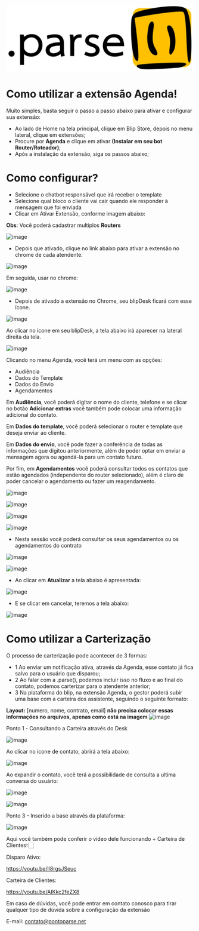 ![N|Solid](https://raw.githubusercontent.com/Wilkor/img-clonebots/main/logoParseHorizontal.jpeg)


# Como utilizar a extensão Agenda!

Muito simples, basta seguir o passo a passo abaixo para ativar e configurar sua extensão:

 - Ao lado de Home na tela principal, clique em Blip Store, depois no menu lateral, clique em extensões;
 - Procure por **Agenda** e clique em ativar **(Instalar em seu bot Router/Roteador)**;
 - Após a instalação da extensão, siga os passos abaixo;
 
 # Como configurar?
 
  - Selecione o chatbot responsável que irá receber o template
  - Selecione qual bloco o cliente vai cair quando ele responder à mensagem que foi enviada
  - Clicar em Ativar Extensão, conforme imagem abaixo:

 **Obs**: Você poderá cadastrar multiplos **Routers**
 
![image](https://user-images.githubusercontent.com/34819624/209019926-47084adc-83d8-42e0-982a-91409993001c.png)

  
  - Depois que ativado, clique no link abaixo para ativar a extensão no chrome de cada atendente.
  
![image](https://user-images.githubusercontent.com/34819624/209019961-b8f04613-e659-4aad-824d-fc7816af3e9a.png)


   
   Em seguida, usar no chrome:
   
   ![image](https://user-images.githubusercontent.com/34819624/208984825-6bb8e412-70f9-4d92-852b-90510b0ba778.png)


  - Depois de ativado a extensão no Chrome, seu blipDesk ficará com esse ícone.
  
  ![image](https://user-images.githubusercontent.com/34819624/208979059-2e8abae9-c1ae-4d9b-ba2c-4dfea2de5df2.png)

  Ao clicar no ícone em seu blipDesk, a tela abaixo irá aparecer na lateral direita da tela.
  
  ![image](https://user-images.githubusercontent.com/34819624/216693153-4aa0ec30-edbb-43b6-8e95-f20c543d969b.png)


  Clicando no menu Agenda, você terá um menu com as opções:
  
   - Audiência
   - Dados do Template
   - Dados do Envio
   - Agendamentos
  
  
  Em **Audiência**, você poderá digitar o nome do cliente, telefone e se clicar no botão **Adicionar extras** você também pode colocar uma informação adicional do contato.
  
  Em **Dados do template**, você poderá selecionar o router e template que deseja enviar ao cliente.
  
  Em **Dados do envio**, você pode fazer a conferência de todas as informações que digitou anteriormente, além de poder optar em enviar a mensagem agora ou agendá-la para um contato futuro.
  

  Por fim, em **Agendamentos** você poderá consultar todos os contatos que estão agendados (independente do router selecionado), além é claro de poder cancelar o agendamento ou fazer um reagendamento.
  
  ![image](https://user-images.githubusercontent.com/34819624/216693366-477b2a62-8987-4a59-adef-fd89f81ec49d.png)


  
  ![image](https://user-images.githubusercontent.com/34819624/221377276-1ba3d5e4-1245-41f8-96a7-ec6f97f6521c.png)

  
  ![image](https://user-images.githubusercontent.com/34819624/216693587-c38f9dce-de8b-4568-8c2d-b6a70ddc0514.png)
  
  ![image](https://user-images.githubusercontent.com/34819624/216693823-8d81c79f-d9aa-4206-983c-eec5edbfec2b.png)
  
  - Nesta sessão você poderá consultar os seus agendamentos ou os agendamentos do contrato
  
  ![image](https://user-images.githubusercontent.com/34819624/221423041-f089cc83-a087-4afd-9d9f-e62dfb899e73.png)
  
  ![image](https://user-images.githubusercontent.com/34819624/221423133-02c08c80-f760-437e-995d-7d0fb3264812.png)


 - Ao clicar em **Atualizar** a tela abaixo é apresentada:

![image](https://user-images.githubusercontent.com/34819624/221423170-e7004697-6375-461a-9929-206bfd84cc92.png)

- E se clicar em cancelar, teremos a tela abaixo:

![image](https://user-images.githubusercontent.com/34819624/221423246-f6d15eeb-dc3d-4ff2-8b07-7e5d42bd933a.png)

 # Como utilizar a Carterização
 
  O processo de carterização pode acontecer de 3 formas:
  
 - 1 Ao enviar um notificação ativa, através da Agenda, esse contato já fica salvo para o usuário que disparou;
 - 2 Ao falar com a .parse(), podemos incluir isso no fluxo e ao final do contato, podemos carterizar para o atendente anterior;
 - 3 Na plataforma do blip, na extensão Agenda, o gestor poderá subir uma base com a carteira dos assistente, seguindo o seguinte formato:
 
 **Layout:**  [numero, nome, contrato, email]  **não precisa colocar essas informações no arquivos, apenas como está na imagem**
 ![image](https://github.com/Wilkor/doc-plugin-agenda/assets/34819624/24506c60-60df-41a8-a99e-05d54e1d23eb)

 
 Ponto 1 - Consultando a Carteira através do Desk
 
 ![image](https://user-images.githubusercontent.com/34819624/236851181-e8f87de7-f728-444a-9639-4c4ef686f748.png)
 
 Ao clicar no icone de contato, abrirá a tela abaixo:

![image](https://user-images.githubusercontent.com/34819624/236853028-9584e9ac-7045-43b2-bc53-edb53917f3bd.png)

 Ao expandir o contato, você terá a possibilidade de consulta a ultima conversa do usuário:
 
 ![image](https://github.com/Wilkor/doc-plugin-agenda/assets/34819624/31a4cf0a-97e4-4a3b-8e88-f609db9c561b)

![image](https://github.com/Wilkor/doc-plugin-agenda/assets/34819624/f28491a9-7e2e-4479-9b02-88fbaea0e3a4)


 Ponto 3 - Inserido a base através da plataforma:
 
![image](https://user-images.githubusercontent.com/34819624/236853376-9bfd5901-c5a0-420a-8c80-ce2b7e838582.png)


 Aqui você também pode conferir o video dele funcionando + Carteira de Clientes👇🏻
 
 Disparo Ativo:
 
 https://youtu.be/ll8rgsJSeuc
 
 Carteira de Clientes:
 
 https://youtu.be/AIKkc2feZX8


 Em caso de dúvidas, você pode entrar em contato conosco para tirar qualquer tipo de dúvida sobre a configuração da extensão
 
 E-mail: contato@pontoparse.net
